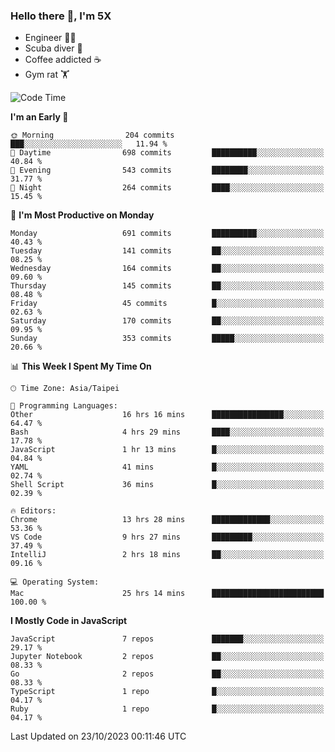 ### Hello there 👋, I'm 5X

* Engineer 👨‍💻
* Scuba diver 🤿
* Coffee addicted ☕️
* Gym rat 🏋️

<!--START_SECTION:waka-->
![Code Time](http://img.shields.io/badge/Code%20Time-610%20hrs%2020%20mins-blue)

**I'm an Early 🐤** 

```text
🌞 Morning                204 commits         ███░░░░░░░░░░░░░░░░░░░░░░   11.94 % 
🌆 Daytime                698 commits         ██████████░░░░░░░░░░░░░░░   40.84 % 
🌃 Evening                543 commits         ████████░░░░░░░░░░░░░░░░░   31.77 % 
🌙 Night                  264 commits         ████░░░░░░░░░░░░░░░░░░░░░   15.45 % 
```
📅 **I'm Most Productive on Monday** 

```text
Monday                   691 commits         ██████████░░░░░░░░░░░░░░░   40.43 % 
Tuesday                  141 commits         ██░░░░░░░░░░░░░░░░░░░░░░░   08.25 % 
Wednesday                164 commits         ██░░░░░░░░░░░░░░░░░░░░░░░   09.60 % 
Thursday                 145 commits         ██░░░░░░░░░░░░░░░░░░░░░░░   08.48 % 
Friday                   45 commits          █░░░░░░░░░░░░░░░░░░░░░░░░   02.63 % 
Saturday                 170 commits         ██░░░░░░░░░░░░░░░░░░░░░░░   09.95 % 
Sunday                   353 commits         █████░░░░░░░░░░░░░░░░░░░░   20.66 % 
```


📊 **This Week I Spent My Time On** 

```text
🕑︎ Time Zone: Asia/Taipei

💬 Programming Languages: 
Other                    16 hrs 16 mins      ████████████████░░░░░░░░░   64.47 % 
Bash                     4 hrs 29 mins       ████░░░░░░░░░░░░░░░░░░░░░   17.78 % 
JavaScript               1 hr 13 mins        █░░░░░░░░░░░░░░░░░░░░░░░░   04.84 % 
YAML                     41 mins             █░░░░░░░░░░░░░░░░░░░░░░░░   02.74 % 
Shell Script             36 mins             █░░░░░░░░░░░░░░░░░░░░░░░░   02.39 % 

🔥 Editors: 
Chrome                   13 hrs 28 mins      █████████████░░░░░░░░░░░░   53.36 % 
VS Code                  9 hrs 27 mins       █████████░░░░░░░░░░░░░░░░   37.49 % 
IntelliJ                 2 hrs 18 mins       ██░░░░░░░░░░░░░░░░░░░░░░░   09.16 % 

💻 Operating System: 
Mac                      25 hrs 14 mins      █████████████████████████   100.00 % 
```

**I Mostly Code in JavaScript** 

```text
JavaScript               7 repos             ███████░░░░░░░░░░░░░░░░░░   29.17 % 
Jupyter Notebook         2 repos             ██░░░░░░░░░░░░░░░░░░░░░░░   08.33 % 
Go                       2 repos             ██░░░░░░░░░░░░░░░░░░░░░░░   08.33 % 
TypeScript               1 repo              █░░░░░░░░░░░░░░░░░░░░░░░░   04.17 % 
Ruby                     1 repo              █░░░░░░░░░░░░░░░░░░░░░░░░   04.17 % 
```




 Last Updated on 23/10/2023 00:11:46 UTC
<!--END_SECTION:waka-->
